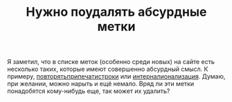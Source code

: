 ﻿---
title: "Нужно поудалять абсурдные метки"
se.owner.user_id: 559342
se.owner.display_name: "Глеб"
se.owner.link: "https://ru.meta.stackoverflow.com/users/559342/%d0%93%d0%bb%d0%b5%d0%b1"
se.link: "https://ru.meta.stackoverflow.com/questions/12853/%d0%9d%d1%83%d0%b6%d0%bd%d0%be-%d0%bf%d0%be%d1%83%d0%b4%d0%b0%d0%bb%d1%8f%d1%82%d1%8c-%d0%b0%d0%b1%d1%81%d1%83%d1%80%d0%b4%d0%bd%d1%8b%d0%b5-%d0%bc%d0%b5%d1%82%d0%ba%d0%b8"
se.question_id: 12853
se.post_type: question
---
<p>Я заметил, что в списке меток (особенно среди новых) на сайте есть несколько таких, которые имеют совершенно абсурдный смысл. К примеру, <a href="https://ru.stackoverflow.com/questions/tagged/%d0%bf%d0%be%d0%b2%d1%82%d0%be%d1%80%d1%8f%d1%82%d1%8c%d0%bf%d1%80%d0%b8%d0%bf%d0%b5%d1%87%d0%b0%d1%82%d0%b8%d1%81%d1%82%d1%80%d0%be%d0%ba%d0%b8" class="post-tag" title="показать вопросы с меткой [повторятьприпечатистроки]" aria-label="показать вопросы с меткой [повторятьприпечатистроки]" rel="tag" aria-labelledby="tag-повторятьприпечатистроки-tooltip-container">повторятьприпечатистроки</a> или <a href="https://ru.stackoverflow.com/questions/tagged/%d0%b8%d0%bd%d1%82%d0%b5%d1%80%d0%bd%d0%b0%d0%bb%d0%b8%d0%be%d0%bd%d0%b0%d0%bb%d0%b8%d0%b7%d0%b0%d1%86%d0%b8%d1%8f" class="post-tag" title="показать вопросы с меткой [интерналионализация]" aria-label="показать вопросы с меткой [интерналионализация]" rel="tag" aria-labelledby="tag-интерналионализация-tooltip-container">интерналионализация</a>. Думаю, при желании, можно нарыть и ещё немало. Вряд ли эти метки понадобятся кому-нибудь еще, так может их удалить?</p>
